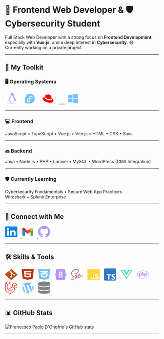 # 🚀 Frontend Web Developer & 🛡️ Cybersecurity Student

Full Stack Web Developer with a strong focus on **Frontend Development**, especially with **Vue.js**, and a deep interest in **Cybersecurity**. 😄  
Currently working on a private project.

---

## 🧰 My Toolkit

### 🖥️ Operating Systems  
<p align="left">
  <img src="/images/linux.svg" alt="Linux" style="width: 45px; height: 45px; margin-right: 10px;">
  <img src="/images/fedora.svg" alt="Linux" style="width: 45px; height: 45px; margin-right: 10px;">
  <img src="/images/redhat.svg" alt="Redhat" style="width: 45px; height: 45px; margin-right: 10px;">
  ---
  <img src="/images/windows.svg" alt="Windows" style="width: 45px; height: 45px;">
</p>

---

### 💻 Frontend  
JavaScript • TypeScript • Vue.js • Vite.js • HTML • CSS • Sass  

---

### 🔙 Backend  
Java • Node.js • PHP • Laravel • MySQL • WordPress (CMS Integration)

---

### 🛡️ Currently Learning  
Cybersecurity Fundamentals • Secure Web App Practices  
Wireshark • Splunk Enterprise 

---

## 🔗 Connect with Me
<p align="left">
  <a href="https://www.linkedin.com/in/francesco-paolo-d-onofrio/">
    <img src="/images/linkedin.svg" alt="LinkedIn" style="width: 40px; height: 40px; margin-right: 10px;">
  </a>
  <a href="mailto:your.email@example.com">
    <img src="/images/gmail.svg" alt="Email" style="width: 40px; height: 40px; margin-right: 10px;">
  </a>
  <a href="https://github.com/francesco-paolo-donofrio">
    <img src="/images/github-brands-solid.svg" alt="GitHub" style="width: 40px; height: 40px;">
  </a>
</p>

---

## 🛠️ Skills & Tools
<p align="left">
  <img src="/images/git-alt.svg" alt="Git" style="width: 40px; height: 40px; margin-right: 10px;">
  <img src="/images/html5.svg" alt="HTML5" style="width: 40px; height: 40px; margin-right: 10px;">
  <img src="/images/css3-alt.svg" alt="CSS3" style="width: 40px; height: 40px; margin-right: 10px;">
  <img src="/images/bootstrap.svg" alt="Bootstrap" style="width: 40px; height: 40px; margin-right: 10px;">
  <img src="/images/sass.svg" alt="Sass" style="width: 40px; height: 40px; margin-right: 10px;">
  <img src="/images/js.svg" alt="JavaScript" style="width: 40px; height: 40px; margin-right: 10px;">
  <img src="/images/ts-logo-512.svg" alt="TypeScript" style="width: 40px; height: 40px; margin-right: 10px;">
  <img src="/images/vuejs.svg" alt="Vue.js" style="width: 40px; height: 40px; margin-right: 10px;">
  <img src="/images/php.svg" alt="PHP" style="width: 40px; height: 40px; margin-right: 10px;">
  <img src="/images/laravel.svg" alt="Laravel" style="width: 40px; height: 40px; margin-right: 10px;">
  <img src="/images/wordpress.svg" alt="WordPress" style="width: 40px; height: 40px; margin-right: 10px;">
  <img src="/images/database-solid.svg" alt="MySQL" style="width: 40px; height: 40px;">
</p>

---

## 📊 GitHub Stats
<img src="https://github-readme-stats.vercel.app/api?username=francesco-paolo-donofrio&show_icons=true&theme=transparent" alt="Francesco Paolo D'Onofrio's GitHub stats" width="850">

---
